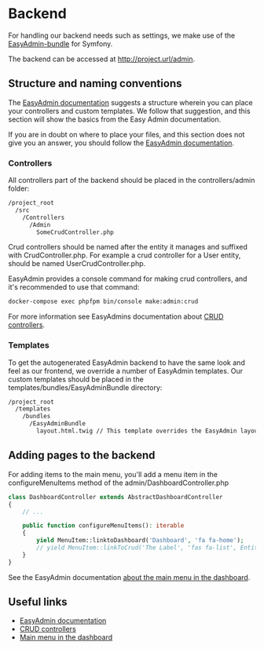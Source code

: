 # Backend

For handling our backend needs such as settings, we make use of the
[EasyAdmin-bundle](https://github.com/EasyCorp/EasyAdminBundle) for Symfony.

The backend can be accessed at <http://project.url/admin>.

## Structure and naming conventions

The [EasyAdmin documentation](https://symfony.com/doc/current/bundles/EasyAdminBundle/index.html)
suggests a structure wherein you can place your controllers and custom templates.
We follow that suggestion, and this section will show the basics
from the Easy Admin documentation.

If you are in doubt on where to place your files,
and this section does not give you an answer, you should follow the [EasyAdmin documentation](https://symfony.com/doc/current/bundles/EasyAdminBundle/index.html).

### Controllers

All controllers part of the backend should be placed in the
controllers/admin folder:

```sh
/project_root
  /src
    /Controllers
      /Admin
        SomeCrudController.php
```

Crud controllers should be named after the entity it manages and suffixed with CrudController.php.
For example a crud controller for a User entity, should be named UserCrudController.php.

EasyAdmin provides a console command for making crud controllers,
and it's recommended to use that command:

```sh
docker-compose exec phpfpm bin/console make:admin:crud
```

For more information see EasyAdmins documentation about [CRUD controllers](https://symfony.com/doc/current/bundles/EasyAdminBundle/crud.html).

### Templates

To get the autogenerated EasyAdmin backend to have the same look and feel
as our frontend, we override a number of EasyAdmin templates. Our custom
templates should be placed in the templates/bundles/EasyAdminBundle directory:

```sh
/project_root
  /templates
    /bundles
      /EasyAdminBundle
        layout.html.twig // This template overrides the EasyAdmin layout template
```

## Adding pages to the backend

For adding items to the main menu,
you'll add a menu item in the configureMenuItems method of the admin/DashboardController.php

```php
class DashboardController extends AbstractDashboardController
{
    // ...

    public function configureMenuItems(): iterable
    {
        yield MenuItem::linktoDashboard('Dashboard', 'fa fa-home');
        // yield MenuItem::linkToCrud('The Label', 'fas fa-list', EntityClass::class);
    }
}
```

See the EasyAdmin documentation [about the main menu in the dashboard](https://symfony.com/doc/current/bundles/EasyAdminBundle/dashboards.html#main-menu).

## Useful links

* [EasyAdmin documentation](https://symfony.com/doc/current/bundles/EasyAdminBundle/index.html)
* [CRUD controllers](https://symfony.com/doc/current/bundles/EasyAdminBundle/crud.html)
* [Main menu in the dashboard](https://symfony.com/doc/current/bundles/EasyAdminBundle/dashboards.html#main-menu)
